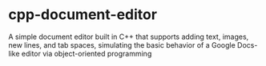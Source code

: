 # cpp-document-editor
A simple document editor built in C++ that supports adding text, images, new lines, and tab spaces, simulating the basic behavior of a Google Docs-like editor via object-oriented programming
